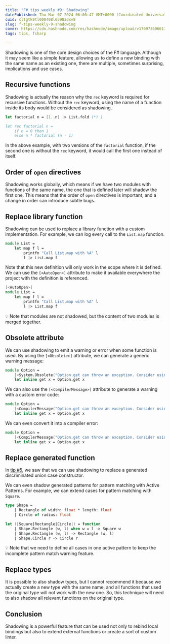 ```yaml
---
title: "F# tips weekly #9: Shadowing"
datePublished: Thu Mar 07 2024 06:00:47 GMT+0000 (Coordinated Universal Time)
cuid: cltgtk9tl000408l05982dxv8
slug: f-tips-weekly-9-shadowing
cover: https://cdn.hashnode.com/res/hashnode/image/upload/v1709736966131/5f178032-027f-46ee-9d98-1e2e4a29de9c.jpeg
tags: tips, fsharp

---
```


Shadowing is one of the core design choices of the F# language. Although it may seem like a simple feature, allowing us to define a new binding with the same name as an existing one, there are multiple, sometimes surprising, implications and use cases.

## Recursive functions

Shadowing is actually the reason why the `rec` keyword is required for recursive functions. Without the `rec` keyword, using the name of a function inside its body would be considered as shadowing.

```fsharp
let factorial n = [1..n] |> List.fold (*) 1

let rec factorial n =
    if n = 0 then 1
    else n * factorial (n - 1)
```

In the above example, with two versions of the `factorial` function, if the second one is without the `rec` keyword, it would call the first one instead of itself.

## Order of `open` directives

Shadowing works globally, which means if we have two modules with functions of the same name, the one that is defined later will shadow the first one. This means that the order of `open` directives is important, and a change in order can introduce subtle bugs.

## Replace library function

Shadowing can be used to replace a library function with a custom implementation. For example, we can log every call to the `List.map` function.

```fsharp
module List =
    let map f l = 
        printfn "Call List.map with %A" l
        l |> List.map f
```

Note that this new definition will only work in the scope where it is defined. We can use the `[<AutoOpen>]` attribute to make it available everywhere the project with the definition is referenced.

```fsharp
[<AutoOpen>]
module List =
    let map f l = 
        printfn "Call List.map with %A" l
        l |> List.map f
```

💡 Note that modules are not shadowed, but the content of two modules is merged together.

## Obsolete attribute

We can use shadowing to emit a warning or error when some function is used. By using the `[<Obsolete>]` attribute, we can generate a generic warning message:

```fsharp
module Option =
    [<System.Obsolete("Option.get can throw an exception. Consider using Option.tryGet")>]
    let inline get x = Option.get x
```

We can also use the `[<CompilerMessage>]` attribute to generate a warning with a custom error code:

```fsharp
module Option =
    [<CompilerMessage("Option.get can throw an exception. Consider using Option.tryGet", 10001)>]
    let inline get x = Option.get x
```

We can even convert it into a compiler error:

```fsharp
module Option =
    [<CompilerMessage("Option.get can throw an exception. Consider using Option.tryGet", 10001, IsError = true)>]
    let inline get x = Option.get x
```

## Replace generated function

In [tip #5](https://jindraivanek.hashnode.dev/f-tips-weekly-5-discriminated-union-types#heading-case-constructor-shadowing), we saw that we can use shadowing to replace a generated discriminated union case constructor.

We can even shadow generated patterns for pattern matching with Active Patterns. For example, we can extend cases for pattern matching with `Square`.

```fsharp
type Shape =
    | Rectangle of width: float * length: float
    | Circle of radius: float

let (|Square|Rectangle|Circle|) = function
    | Shape.Rectangle (w, l) when w = l -> Square w
    | Shape.Rectangle (w, l) -> Rectangle (w, l)
    | Shape.Circle r -> Circle r
```

💡 Note that we need to define all cases in one active pattern to keep the incomplete pattern match warning feature.

## Replace types

It is possible to also shadow types, but I cannot recommend it because we actually create a new type with the same name, and all functions that used the original type will not work with the new one. So, this technique will need to also shadow all relevant functions on the original type.

## Conclusion

Shadowing is a powerful feature that can be used not only to rebind local bindings but also to extend external functions or create a sort of custom linter.